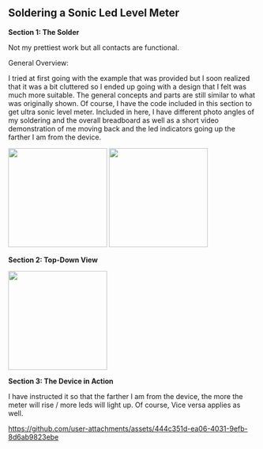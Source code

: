 ## Soldering a Sonic Led Level Meter

  **Section 1: The Solder**
  
  Not my prettiest work but all contacts are functional.

  General Overview:

  I tried at first going with the example that was provided but I soon realized that it was a bit cluttered so I ended up going with a design that I felt was much more suitable. The general concepts and parts are still similar to what was originally shown. Of course, I have the code included in this section to get ultra sonic level meter. Included in here, I have different photo angles of my soldering and the overall breadboard as well as a short video demonstration of me moving back and the led indicators going up the farther I am from the device. 

<img src= "https://github.com/user-attachments/assets/f3e866f3-f568-409c-bd03-cda274f73ed2" width = 200>

 <img src= "https://github.com/user-attachments/assets/06fb0ec1-58b6-4a54-ab4c-c7b3cd578588" width = 200>

  **Section 2: Top-Down View**

<img src=  "https://github.com/user-attachments/assets/74beb64f-31f7-4a8d-80ab-f16ba673b3f0" width = 200>

**Section 3: The Device in Action**

I have instructed it so that the farther I am from the device, the more the meter will rise / more leds will light up. Of course, Vice versa applies as well.

https://github.com/user-attachments/assets/444c351d-ea06-4031-9efb-8d6ab9823ebe

